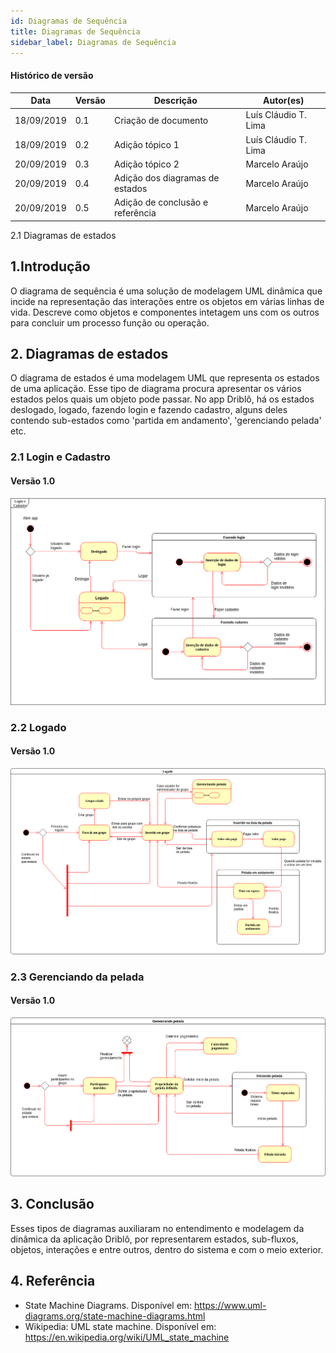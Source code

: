```yaml
---
id: Diagramas de Sequência
title: Diagramas de Sequência
sidebar_label: Diagramas de Sequência
---
```


#### Histórico de versão

| Data       | Versão | Descrição            | Autor(es)       |
| ---------- | ------ | -------------------- | --------------- |
| 18/09/2019 | 0.1 | Criação de documento | Luís Cláudio T. Lima|
| 18/09/2019 | 0.2 | Adição tópico 1 | Luís Cláudio T. Lima|
| 20/09/2019 | 0.3 | Adição tópico 2 | Marcelo Araújo |
| 20/09/2019 | 0.4 | Adição dos diagramas de estados | Marcelo Araújo |
| 20/09/2019 | 0.5 | Adição de conclusão e referência | Marcelo Araújo |

2.1 Diagramas de estados

## 1.Introdução
O diagrama de sequência é uma solução de modelagem UML dinâmica que incide na 
representação das interações entre os objetos em várias linhas de vida. Descreve
como objetos e componentes intetagem uns com os outros para concluir um processo
função ou operação.

## 2. Diagramas de estados

O diagrama de estados é uma modelagem UML que representa os estados de uma aplicação. Esse tipo de diagrama procura apresentar os vários estados pelos quais um objeto pode passar.
No app Driblô, há os estados deslogado, logado, fazendo login e fazendo cadastro, alguns deles contendo sub-estados como 'partida em andamento', 'gerenciando pelada' etc. 


### 2.1 Login e Cadastro

#### Versão 1.0

[![Logado](assets/diagrama-de-estados_login-cadastro.png)](assets/diagrama-de-estados_login-cadastro.png)

### 2.2 Logado

#### Versão 1.0

[![Logado](assets/diagrama-de-estados_logado.png)](assets/diagrama-de-estados_logado.png)

### 2.3 Gerenciando da pelada

#### Versão 1.0

[![Logado](assets/diagrama-de-estados_gerenciando-pelada.png)](assets/diagrama-de-estados_gerenciando-pelada.png)

## 3. Conclusão

Esses tipos de diagramas auxiliaram no entendimento e modelagem da dinâmica da aplicação Driblô, por representarem estados, sub-fluxos, objetos, interações e entre outros, dentro do sistema e com o meio exterior.

## 4. Referência

- State Machine Diagrams. Disponível em: https://www.uml-diagrams.org/state-machine-diagrams.html
- Wikipedia: UML state machine. Disponível em: https://en.wikipedia.org/wiki/UML_state_machine
